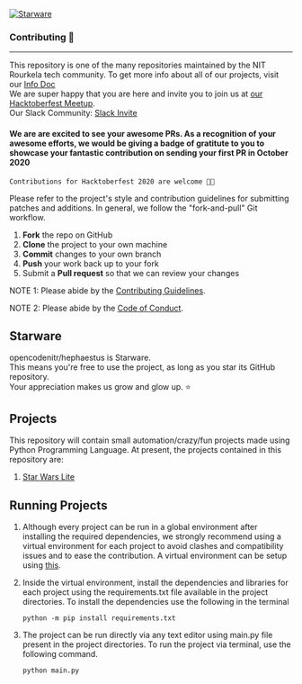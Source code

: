 [![Starware](https://img.shields.io/badge/Starware-⭐-black?labelColor=f9b00d)](https://github.com/zepfietje/starware)
<!-- ALL-CONTRIBUTORS-BADGE:START - Do not remove or modify this section -->
<!-- ALL-CONTRIBUTORS-BADGE:END -->
### Contributing 🎃
------------

This repository is one of the many repositories maintained by the NIT Rourkela tech community. To get more info about all of our projects, visit our [Info Doc](https://www.notion.so/c019f8d965c24047b92f227a1b20fe4b?v=b1de077e3ea54a7daf480e8ca59e3167) <br>
We are super happy that you are here and invite you to join us at [our Hacktoberfest Meetup](http://bit.ly/NITR-HF). <br>
Our Slack Community: [Slack Invite](http://bit.ly/NITRDevs) <br>
#### We are are excited to see your awesome PRs. As a recognition of your awesome efforts, we would be giving a badge of gratitute to you to showcase your fantastic contribution on sending your first PR in October 2020 
`Contributions for Hacktoberfest 2020 are welcome 🎉🎉`

Please refer to the project's style and contribution guidelines for submitting patches and additions. In general, we follow the "fork-and-pull" Git workflow.

 1. **Fork** the repo on GitHub
 2. **Clone** the project to your own machine
 3. **Commit** changes to your own branch
 4. **Push** your work back up to your fork
 5. Submit a **Pull request** so that we can review your changes

NOTE 1: Please abide by the [Contributing Guidelines](https://github.com/opencodenitr/project-apollo/blob/dev/CONTRIBUTING.md).

NOTE 2: Please abide by the [Code of Conduct](https://github.com/opencodenitr/project-apollo/blob/dev/CODE_OF_CONDUCT.md).


## Starware

opencodenitr/hephaestus is Starware.  
This means you're free to use the project, as long as you star its GitHub repository.  
Your appreciation makes us grow and glow up. ⭐

## Projects

This repository will contain small automation/crazy/fun projects made using Python Programming Language. At present, the projects contained in this repository are:
  1. [Star Wars Lite](https://github.com/opencodenitr/hephaestus/tree/main/Star%20Wars%20Lite)



## Running Projects

1. Although every project can be run in a global environment after installing the required dependencies, we strongly recommend using a virtual environment for each project to avoid clashes and compatibility issues and to ease the contribution. A virtual environment can be setup using [this](https://www.youtube.com/watch?v=APOPm01BVrk).

2. Inside the virtual environment, install the dependencies and libraries for each project using the requirements.txt file available in the project directories. To install the dependencies use the following in the terminal

    `python -m pip install requirements.txt`

3. The project can be run directly via any text editor using main.py file present in the project directories. To run the project via terminal, use the following command.

    `python main.py`
